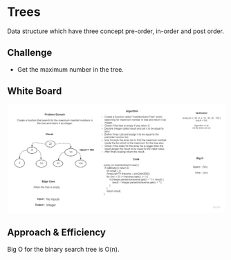# Trees
<!-- Short summary or background information -->

Data structure which have three concept pre-order, in-order and post order.

## Challenge
<!-- Description of the challenge -->

- Get the maximum number in the tree.

## White Board

![challenge16](./Challenge16.jpg)


## Approach & Efficiency
<!-- What approach did you take? Why? What is the Big O space/time for this approach? -->

Big O for the binary search tree is O(n).

